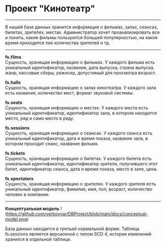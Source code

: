 # Проект "Кинотеатр"
---

В нашей базе данных хранится информация о фильмах, залах, сеансах, билетах, зрителях, местах. Администратор хочет проанализировать все и понять, какие фильмы пользуются большей популярностью, на какое время приходится пик количества зрителей и тд.

---

**fs.films**  
Сущность, хранящая информацию о фильмах. У каждого фильма есть уникальный идентификатор, название, дата выпуска, страна выпуска, жанр, кассовые сборы, режисер, допустимый для просмотра возраст.

**fs.halls**  
Сущность, хранящая информацию о залах кинотеатра. У каждого зала есть название, количество мест, формат звуковой системы.

**fs.seats**  
Сущность, хранящая информацию о местах. У каждого места есть уникальный идентификатор, идентификатор зала, в котором находится место, ряд и само место в ряду.

**fs.sessions**  
Сущность, хранящая информацию о сеансах. У каждого сеанса есть уникальный идентификатор, дата и время показа, название зала, в котором проходит сеанс, название фильма.

**fs.tickets**  
Сущность, хранящая информацию о билетах. У каждого билета есть уникальный идентификатор, идентификатор зрителя, получившего этот билет, идентификатор сеанса, дата и время показа, место в зале, цена.

**fs.spectators**  
Сущность, хранящая информацию о зрителях. У каждого зрителя есть уникальный идентификатор, фамилия, имя, пол, возраст, количество человек в компании.

---

**Концептуальная модель**
!(https://github.com/verbovyar/DBProject/blob/main/docs/conceptual-model.png)

База данных находится в третьей нормальной форме. Таблица fs.sessions является версионной с типом SCD 4, история изменений хранится в отдельной таблице. 
